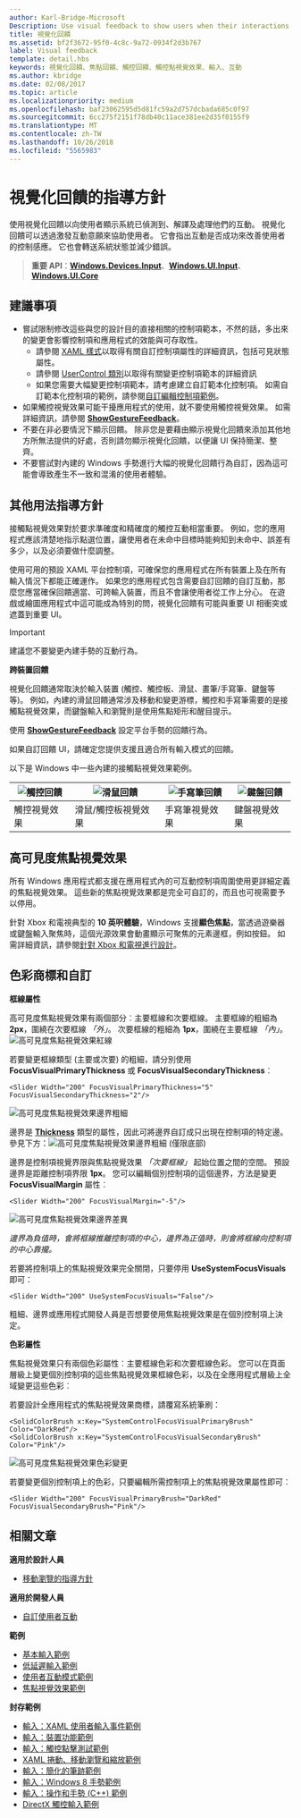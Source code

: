 ```yaml
---
author: Karl-Bridge-Microsoft
Description: Use visual feedback to show users when their interactions with a UWP app are detected, interpreted, and handled.
title: 視覺化回饋
ms.assetid: bf2f3672-95f0-4c8c-9a72-0934f2d3b767
label: Visual feedback
template: detail.hbs
keywords: 視覺化回饋、焦點回饋、觸控回饋、觸控點視覺效果、輸入、互動
ms.author: kbridge
ms.date: 02/08/2017
ms.topic: article
ms.localizationpriority: medium
ms.openlocfilehash: baf23062595d5d81fc59a2d757dcbada685c0f97
ms.sourcegitcommit: 6cc275f2151f78db40c11ace381ee2d35f0155f9
ms.translationtype: MT
ms.contentlocale: zh-TW
ms.lasthandoff: 10/26/2018
ms.locfileid: "5565983"
---
```

# <a name="guidelines-for-visual-feedback"></a>視覺化回饋的指導方針

使用視覺化回饋以向使用者顯示系統已偵測到、解譯及處理他們的互動。 視覺化回饋可以透過激發互動意願來協助使用者。 它會指出互動是否成功來改善使用者的控制感應。 它也會轉送系統狀態並減少錯誤。

> **重要 API**：[**Windows.Devices.Input**](https://msdn.microsoft.com/library/windows/apps/br225648)、[**Windows.UI.Input**](https://msdn.microsoft.com/library/windows/apps/br242084)、[**Windows.UI.Core**](https://msdn.microsoft.com/library/windows/apps/br208383)

## <a name="recommendations"></a>建議事項

- 嘗試限制修改這些與您的設計目的直接相關的控制項範本，不然的話，多出來的變更會影響控制項和應用程式的效能與可存取性。 
    - 請參閱 [XAML 樣式](https://docs.microsoft.com/windows/uwp/design/controls-and-patterns/xaml-styles)以取得有關自訂控制項屬性的詳細資訊，包括可見狀態屬性。
    - 請參閱 [UserControl 類別](https://docs.microsoft.com/uwp/api/windows.ui.xaml.controls.usercontrol)以取得有關變更控制項範本的詳細資訊
    - 如果您需要大幅變更控制項範本，請考慮建立自訂範本化控制項。 如需自訂範本化控制項的範例，請參閱[自訂編輯控制項範例](https://github.com/Microsoft/Windows-universal-samples/tree/master/Samples/CustomEditControl)。
- 如果觸控視覺效果可能干擾應用程式的使用，就不要使用觸控視覺效果。 如需詳細資訊，請參閱 [**ShowGestureFeedback**](https://msdn.microsoft.com/library/windows/apps/br241969)。
- 不要在非必要情況下顯示回饋。 除非您是要藉由顯示視覺化回饋來添加其他地方所無法提供的好處，否則請勿顯示視覺化回饋，以便讓 UI 保持簡潔、整齊。
- 不要嘗試對內建的 Windows 手勢進行大幅的視覺化回饋行為自訂，因為這可能會導致產生不一致和混淆的使用者體驗。

## <a name="additional-usage-guidance"></a>其他用法指導方針

接觸點視覺效果對於要求準確度和精確度的觸控互動相當重要。 例如，您的應用程式應該清楚地指示點選位置，讓使用者在未命中目標時能夠知到未命中、誤差有多少，以及必須要做什麼調整。

使用可用的預設 XAML 平台控制項，可確保您的應用程式在所有裝置上及在所有輸入情況下都能正確運作。 如果您的應用程式包含需要自訂回饋的自訂互動，那麼您應當確保回饋適當、可跨輸入裝置，而且不會讓使用者從工作上分心。 在遊戲或繪圖應用程式中這可能成為特別的問，視覺化回饋有可能與重要 UI 相衝突或遮蓋到重要 UI。

> [!Important]
> 建議您不要變更內建手勢的互動行為。

**跨裝置回饋**

視覺化回饋通常取決於輸入裝置 (觸控、觸控板、滑鼠、畫筆/手寫筆、鍵盤等等)。 例如，內建的滑鼠回饋通常涉及移動和變更游標，觸控和手寫筆需要的是接觸點視覺效果，而鍵盤輸入和瀏覽則是使用焦點矩形和醒目提示。

使用 [**ShowGestureFeedback**](https://msdn.microsoft.com/library/windows/apps/br241969) 設定平台手勢的回饋行為。

如果自訂回饋 UI，請確定您提供支援且適合所有輸入模式的回饋。

以下是 Windows 中一些內建的接觸點視覺效果範例。

| ![觸控回饋](images/TouchFeedback.png) | ![滑鼠回饋](images/MouseFeedback.png) | ![手寫筆回饋](images/PenFeedback.png) | ![鍵盤回饋](images/KeyboardFeedback.png) |
| --- | --- | --- | --- |
| 觸控視覺效果 | 滑鼠/觸控板視覺效果 | 手寫筆視覺效果 | 鍵盤視覺效果 |

## <a name="high-visibility-focus-visuals"></a>高可見度焦點視覺效果

所有 Windows 應用程式都支援在應用程式內的可互動控制項周圍使用更詳細定義的焦點視覺效果。 這些新的焦點視覺效果都是完全可自訂的，而且也可視需要予以停用。

針對 Xbox 和電視典型的 **10 英呎體驗**，Windows 支援**顯色焦點**，當透過遊樂器或鍵盤輸入聚焦時，這個光源效果會動畫顯示可聚焦的元素邊框，例如按鈕。 如需詳細資訊，請參閱[針對 Xbox 和電視進行設計](https://docs.microsoft.com/windows/uwp/design/devices/designing-for-tv#reveal-focus)。

## <a name="color-branding--customizing"></a>色彩商標和自訂

**框線屬性**

高可見度焦點視覺效果有兩個部分︰主要框線和次要框線。 主要框線的粗細為 **2px**，圍繞在次要框線 *「外」*。 次要框線的粗細為 **1px**，圍繞在主要框線 *「內」*。
![高可見度焦點視覺效果紅線](images/FocusRectRedlines.png)

若要變更框線類型 (主要或次要) 的粗細，請分別使用 **FocusVisualPrimaryThickness** 或 **FocusVisualSecondaryThickness**︰
```XAML
<Slider Width="200" FocusVisualPrimaryThickness="5" FocusVisualSecondaryThickness="2"/>
```
![高可見度焦點視覺效果邊界粗細](images/FocusMargin.png)

邊界是 [**Thickness**](https://msdn.microsoft.com/library/system.windows.thickness) 類型的屬性，因此可將邊界自訂成只出現在控制項的特定邊。 參見下方：![高可見度焦點視覺效果邊界粗細 (僅限底部)](images/FocusThicknessSide.png)

邊界是控制項視覺界限與焦點視覺效果 *「次要框線」* 起始位置之間的空間。 預設邊界是距離控制項界限 **1px**。 您可以編輯個別控制項的這個邊界，方法是變更 **FocusVisualMargin** 屬性︰
```XAML
<Slider Width="200" FocusVisualMargin="-5"/>
```
![高可見度焦點視覺效果邊界差異](images/FocusPlusMinusMargin.png)

*邊界為負值時，會將框線推離控制項的中心，邊界為正值時，則會將框線向控制項的中心靠攏。*

若要將控制項上的焦點視覺效果完全關閉，只要停用 **UseSystemFocusVisuals** 即可：
```XAML
<Slider Width="200" UseSystemFocusVisuals="False"/>
```

粗細、邊界或應用程式開發人員是否想要使用焦點視覺效果是在個別控制項上決定。

**色彩屬性**

焦點視覺效果只有兩個色彩屬性︰主要框線色彩和次要框線色彩。 您可以在頁面層級上變更個別控制項的這些焦點視覺效果框線色彩，以及在全應用程式層級上全域變更這些色彩︰

若要設計全應用程式的焦點視覺效果商標，請覆寫系統筆刷：
```XAML
<SolidColorBrush x:Key="SystemControlFocusVisualPrimaryBrush" Color="DarkRed"/>
<SolidColorBrush x:Key="SystemControlFocusVisualSecondaryBrush" Color="Pink"/>
```
![高可見度焦點視覺效果色彩變更](images/FocusRectColorChanges.png)

若要變更個別控制項上的色彩，只要編輯所需控制項上的焦點視覺效果屬性即可︰
```XAML
<Slider Width="200" FocusVisualPrimaryBrush="DarkRed" FocusVisualSecondaryBrush="Pink"/>
```

## <a name="related-articles"></a>相關文章

**適用於設計人員**
* [移動瀏覽的指導方針](guidelines-for-panning.md)

**適用於開發人員**
* [自訂使用者互動](https://msdn.microsoft.com/library/windows/apps/mt185599)

**範例**
* [基本輸入範例](http://go.microsoft.com/fwlink/p/?LinkID=620302)
* [低延遲輸入範例](http://go.microsoft.com/fwlink/p/?LinkID=620304)
* [使用者互動模式範例](http://go.microsoft.com/fwlink/p/?LinkID=619894)
* [焦點視覺效果範例](http://go.microsoft.com/fwlink/p/?LinkID=619895)

**封存範例**
* [輸入：XAML 使用者輸入事件範例](http://go.microsoft.com/fwlink/p/?linkid=226855)
* [輸入：裝置功能範例](http://go.microsoft.com/fwlink/p/?linkid=231530)
* [輸入：觸控點擊測試範例](http://go.microsoft.com/fwlink/p/?linkid=231590)
* [XAML 捲動、移動瀏覽和縮放範例](http://go.microsoft.com/fwlink/p/?linkid=251717)
* [輸入：簡化的筆跡範例](http://go.microsoft.com/fwlink/p/?linkid=246570)
* [輸入：Windows 8 手勢範例](http://go.microsoft.com/fwlink/p/?LinkId=264995)
* [輸入：操作和手勢 (C++) 範例](http://go.microsoft.com/fwlink/p/?linkid=231605)
* [DirectX 觸控輸入範例](http://go.microsoft.com/fwlink/p/?LinkID=231627)
 

 
